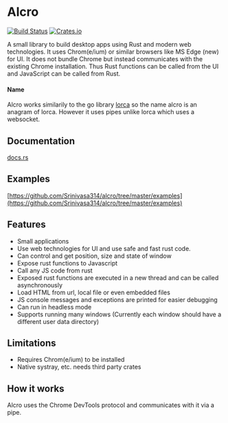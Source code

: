 # Alcro

[![Build Status](https://travis-ci.com/Srinivasa314/alcro.svg?branch=master)](https://travis-ci.com/Srinivasa314/alcro)
[![Crates.io](https://img.shields.io/crates/v/alcro)](https://crates.io/crates/alcro)

A small library to build desktop apps using Rust and modern web technologies. It uses Chrom(e/ium) or similar browsers like MS Edge (new) for UI. It does not bundle Chrome but instead communicates with the existing Chrome installation.
Thus Rust functions can be called from the UI and JavaScript can be called from Rust.

#### Name
Alcro works similarily to the go library [lorca](https://github.com/zserge/lorca) so the name alcro is an anagram of lorca. However it uses pipes unlike lorca which uses a websocket. 

## Documentation
[docs.rs](https://docs.rs/alcro/0.5.1/alcro/)

## Examples
[https://github.com/Srinivasa314/alcro/tree/master/examples](https://github.com/Srinivasa314/alcro/tree/master/examples)

## Features
* Small applications
* Use web technologies for UI and use safe and fast rust code.
* Can control and get position, size and state of window
* Expose rust functions to Javascript
* Call any JS code from rust
* Exposed rust functions are executed in a new thread and can be called asynchronously
* Load HTML from url, local file or even embedded files
* JS console messages and exceptions are printed for easier debugging
* Can run in headless mode
* Supports running many windows (Currently each window should have a different user data directory)

## Limitations
* Requires Chrom(e/ium) to be installed
* Native systray, etc. needs third party crates

## How it works
Alcro uses the Chrome DevTools protocol and communicates with it via a pipe.
